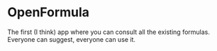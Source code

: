 # OpenFormula
The first (I think) app where you can consult all the existing formulas. Everyone can suggest, everyone can use it.
